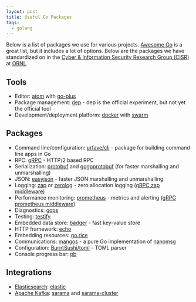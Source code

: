```yaml
---
layout: post
title: Useful Go Packages
tags:
  - golang
---
```


Below is a list of packages we use for various projects. [Awesome Go](https://awesome-go.com/) is a great list, but it includes a lot of options. Below are the packages we have standardized on in the [Cyber & Information Security Research Group (CISR)](https://www.ornl.gov/division/csed/cyber-security) at [ORNL](https://www.ornl.gov/).

## Tools

* Editor: [atom](https://atom.io/) with [go-plus](https://atom.io/packages/go-plus)
* Package management: [dep](https://github.com/golang/dep) - dep is the official experiment, but not yet the official tool
* Development/deployment platform: [docker](https://www.docker.com/) with [swarm](https://docs.docker.com/engine/swarm/)

## Packages

* Command line/configuration: [urfave/cli](https://github.com/urfave/cli) - package for building command line apps in Go
* RPC: [gRPC](https://github.com/grpc/grpc-go) - HTTP/2 based RPC
* Serialization: [protobuf](https://github.com/golang/protobuf) and [gogoprotobuf](https://github.com/gogo/protobuf) (for faster marshalling and unmarshalling)
* JSON: [easyjson](github.com/mailru/easyjson) - faster JSON marshalling and unmarshalling
* Logging: [zap](https://github.com/uber-go/zap) or [zerolog](https://github.com/rs/zerolog) - zero allocation logging ([gRPC zap middleware](https://github.com/grpc-ecosystem/go-grpc-middleware/tree/master/logging/zap))
* Performance monitoring: [prometheus](https://github.com/prometheus/prometheus) - metrics and alerting ([gRPC prometheus middleware](https://github.com/grpc-ecosystem/go-grpc-prometheus))
* Diagnostics: [gops](github.com/google/gops)
* Testing: [testify](github.com/stretchr/testify)
* Embedded data store: [badger](https://github.com/dgraph-io/badger) - fast key-value store
* HTTP framework: [echo](https://github.com/labstack/echo)
* Embedding resources: [go.rice](https://github.com/GeertJohan/go.rice)
* Communications: [mangos](https://github.com/go-mangos/mangos) - a pure Go implementation of [nanomsg](http://nanomsg.org/)
* Configuration: [BurntSushi/toml](https://github.com/BurntSushi/toml) - TOML parser
* Console progress bar: [pb](https://github.com/cheggaaa/pb/tree/v2)

## Integrations

* [Elasticsearch](https://www.elastic.co/products/elasticsearch): [elastic](https://github.com/olivere/elastic/)
* [Apache Kafka](https://kafka.apache.org/): [sarama](https://github.com/Shopify/sarama) and [sarama-cluster](https://github.com/bsm/sarama-cluster)
